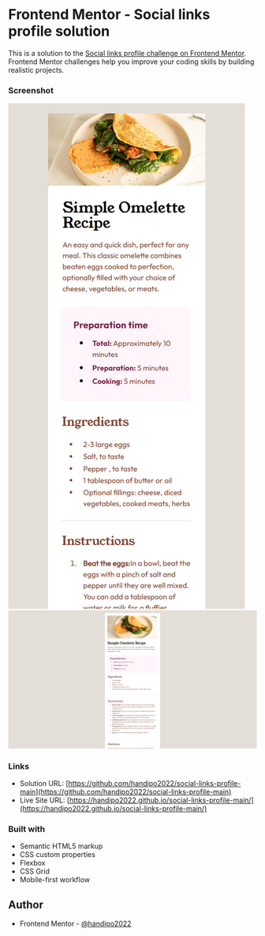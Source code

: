 # Frontend Mentor - Social links profile solution

This is a solution to the [Social links profile challenge on Frontend Mentor](https://www.frontendmentor.io/challenges/social-links-profile-UG32l9m6dQ). Frontend Mentor challenges help you improve your coding skills by building realistic projects. 

### Screenshot

![preview_screen_375px](./preview375px.png)
![preview_screen_1440px](./preview1440px.png)


### Links

- Solution URL: [https://github.com/handipo2022/social-links-profile-main](https://github.com/handipo2022/social-links-profile-main)
- Live Site URL: [https://handipo2022.github.io/social-links-profile-main/](https://handipo2022.github.io/social-links-profile-main/)

### Built with

- Semantic HTML5 markup
- CSS custom properties
- Flexbox
- CSS Grid
- Mobile-first workflow


## Author

- Frontend Mentor - [@handipo2022](https://www.frontendmentor.io/profile/handipo2022)
